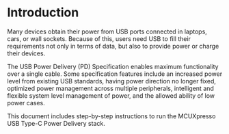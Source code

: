 # Introduction

Many devices obtain their power from USB ports connected in laptops, cars, or wall sockets. Because of this, users need USB to fill their requirements not only in terms of data, but also to provide power or charge their devices.

The USB Power Delivery \(PD\) Specification enables maximum functionality over a single cable. Some specification features include an increased power level from existing USB standards, having power direction no longer fixed, optimized power management across multiple peripherals, intelligent and flexible system level management of power, and the allowed ability of low power cases.

This document includes step-by-step instructions to run the MCUXpresso USB Type-C Power Delivery stack.

